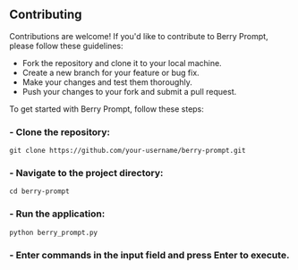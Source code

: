 ## Contributing
Contributions are welcome! If you'd like to contribute to Berry Prompt, please follow these guidelines:

- Fork the repository and clone it to your local machine.
- Create a new branch for your feature or bug fix.
- Make your changes and test them thoroughly.
- Push your changes to your fork and submit a pull request.


To get started with Berry Prompt, follow these steps:

### - Clone the repository: 

```console
git clone https://github.com/your-username/berry-prompt.git
```

### - Navigate to the project directory:

```console
cd berry-prompt
```

### - Run the application:

```console
python berry_prompt.py
```

### - Enter commands in the input field and press Enter to execute.
